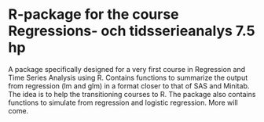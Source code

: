 # R-package for the course Regressions- och tidsserieanalys 7.5 hp

A package specifically designed for a very first course in Regression and Time Series Analysis using R.
Contains functions to summarize the output from regression (lm and glm) in a format closer to that of SAS and Minitab. 
The idea is to help the transitioning courses to R.
The package also contains functions to simulate from regression and logistic regression.
More will come.
